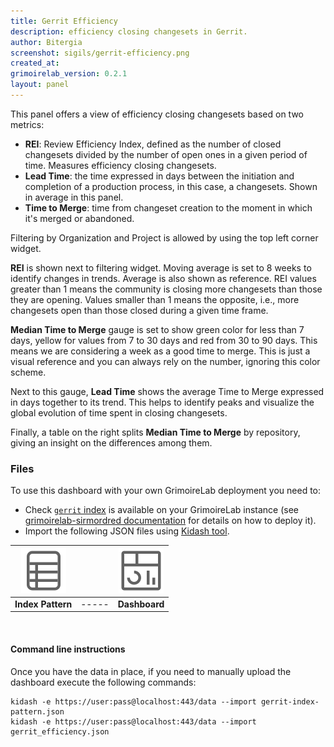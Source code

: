 ```yaml
---
title: Gerrit Efficiency
description: efficiency closing changesets in Gerrit.
author: Bitergia
screenshot: sigils/gerrit-efficiency.png
created_at: 
grimoirelab_version: 0.2.1
layout: panel
---
```


This panel offers a view of efficiency closing changesets based on two metrics:
* **REI**: Review Efficiency Index, defined as the number of closed changesets divided
  by the number of open ones in a given period of time. Measures efficiency closing changesets.
* **Lead Time**: the time expressed in days between the initiation and completion of a production
  process, in this case, a changesets. Shown in average in this panel.
* **Time to Merge**: time from changeset creation to the moment in which it's merged or abandoned.

Filtering by Organization and Project is allowed by using the top left corner
widget.

**REI** is shown next to filtering widget. Moving average is set to 8 weeks
to identify changes in trends. Average is also shown as reference. REI values
greater than 1 means the community is closing more changesets than those they are
opening. Values smaller than 1 means the opposite, i.e., more changesets open than
those closed during a given time frame.

**Median Time to Merge** gauge is set to show green color for less than 7 days, yellow
for values from 7 to 30 days and red from 30 to 90 days. This means we are
considering a week as a good time to merge. This is just a visual reference and
you can always rely on the number, ignoring this color scheme.

Next to this gauge, **Lead Time** shows the average Time to Merge expressed in days together to its
trend. This helps to identify peaks and visualize the global evolution of time
spent in closing changesets.

Finally, a table on the right splits **Median Time to Merge** by repository,
giving an insight on the differences among them.

### Files
To use this dashboard with your own GrimoireLab deployment you need to:
* Check [`gerrit` index][gerrit-schema] is available on your GrimoireLab instance
(see [grimoirelab-sirmordred documentation][sirmordred-gerrit] for details on how to deploy it).
* Import the following JSON files using [Kidash tool](https://github.com/chaoss/grimoirelab-kidash/).

| [![Index Pattern][ip-icon]][index-pattern] | | [![Dashboard][dash-icon]][dashboard] |
| :---------: | ---------- | :-------------: |
| **Index Pattern** | ----- | **Dashboard** |

<br />

#### Command line instructions
Once you have the data in place, if you need to manually upload the dashboard execute the
following commands:
```
kidash -e https://user:pass@localhost:443/data --import gerrit-index-pattern.json
kidash -e https://user:pass@localhost:443/data --import gerrit_efficiency.json
```

[gerrit-schema]: https://github.com/chaoss/grimoirelab-elk/blob/master/schema/gerrit.csv
[sirmordred-gerrit]: https://github.com/chaoss/grimoirelab-sirmordred#gerrit-
[dash-icon]: ../assets/images/icons/dashboard.png
[ip-icon]: ../assets/images/icons/file-ruled.png
[dashboard]: https://raw.githubusercontent.com/chaoss/grimoirelab-sigils/master/json/gerrit_efficiency.json
[index-pattern]: https://raw.githubusercontent.com/chaoss/grimoirelab-sigils/master/json/gerrit-index-pattern.json
